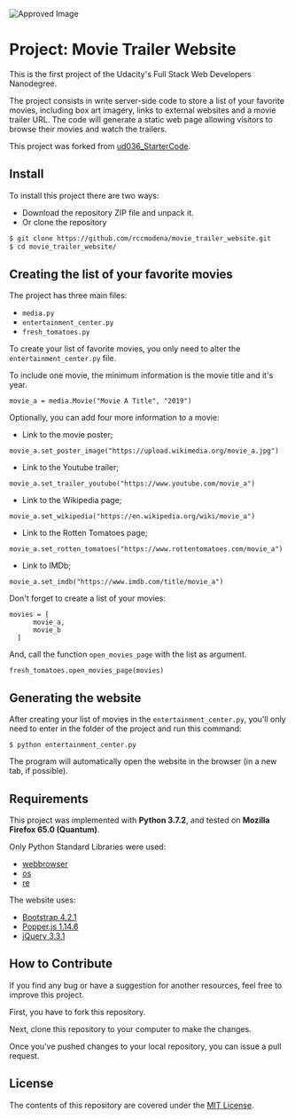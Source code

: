 ![Approved Image](https://rccmodena.github.io/FSND_build_a_portfolio_site/img/approved.png)

# Project: Movie Trailer Website

This is the first project of the Udacity's Full Stack Web Developers Nanodegree.

The project consists in write server-side code to store a list of your favorite movies, including box art imagery, links to external websites and a movie trailer URL. The code will generate a static web page allowing visitors to browse their movies and watch the trailers.

This project was forked from [ud036_StarterCode](https://github.com/udacity/ud036_StarterCode).

## Install

To install this project there are two ways:
- Download the repository ZIP file and unpack it.
- Or clone the repository

```sh
$ git clone https://github.com/rccmodena/movie_trailer_website.git
$ cd movie_trailer_website/
```

## Creating the list of your favorite movies

The project has three main files:
- `media.py`
- `entertainment_center.py`
- `fresh_tomatoes.py`

To create your list of favorite movies, you only need to alter the `entertainment_center.py` file.

To include one movie, the minimum information is the movie title and it's year.

```
movie_a = media.Movie("Movie A Title", "2019")
```

Optionally, you can add four more information to a movie:
- Link to the movie poster;

```
movie_a.set_poster_image("https://upload.wikimedia.org/movie_a.jpg")
```

- Link to the Youtube trailer;

```
movie_a.set_trailer_youtube("https://www.youtube.com/movie_a")
```

- Link to the Wikipedia page;

```
movie_a.set_wikipedia("https://en.wikipedia.org/wiki/movie_a")
```

- Link to the Rotten Tomatoes page;

```
movie_a.set_rotten_tomatoes("https://www.rottentomatoes.com/movie_a")
```

- Link to IMDb;

```
movie_a.set_imdb("https://www.imdb.com/title/movie_a")
```


Don't forget to create a list of your movies:

```
movies = [
      movie_a,
      movie_b
  ]
```

And, call the function `open_movies_page` with the list as argument.

```
fresh_tomatoes.open_movies_page(movies)
```

## Generating the website

After creating your list of movies in the `entertainment_center.py`, you'll only need to enter in the folder of the project and run this command:

```
$ python entertainment_center.py
```

The program will automatically open the website in the browser (in a new tab, if possible).

## Requirements

This project was implemented with **Python 3.7.2**, and tested on **Mozilla Firefox 65.0 (Quantum)**.

Only Python Standard Libraries were used:
- [webbrowser](https://docs.python.org/3.7/library/webbrowser.html)
- [os](https://docs.python.org/3.7/library/os.html)
- [re](https://docs.python.org/3.7/library/re.html)

The website uses:
- [Bootstrap 4.2.1](https://getbootstrap.com/docs/4.2/getting-started/introduction/)
- [Popper.js 1.14.6](https://popper.js.org/)
- [jQuery 3.3.1](https://code.jquery.com/)

## How to Contribute

If you find any bug or have a suggestion for another resources, feel free to improve this project.

First, you have to fork this repository.

Next, clone this repository to your computer to make the changes.

Once you've pushed changes to your local repository, you can issue a pull request.

## License

The contents of this repository are covered under the [MIT License](LICENSE).
